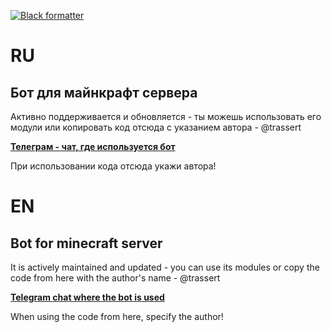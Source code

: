 [![Black formatter](https://img.shields.io/badge/code%20style-black-000000.svg)](https://github.com/psf/black)

# RU

## Бот для майнкрафт сервера

Активно поддерживается и обновляется - ты можешь использовать его модули или копировать код отсюда с указанием автора - @trassert

**[Телеграм - чат, где используется бот](https://t.me/lumintomc)**

При использовании кода отсюда укажи автора!

# EN

## Bot for minecraft server

It is actively maintained and updated - you can use its modules or copy the code from here with the author's name - @trassert

**[Telegram chat where the bot is used](https://t.me/lumintomc)**

When using the code from here, specify the author!